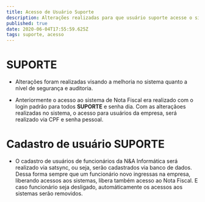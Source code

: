 ```yaml
---
title: Acesso de Usuário Suporte
description: Alterações realizadas para que usuário suporte acesse o sistema do Nota Fiscal
published: true
date: 2020-06-04T17:55:59.625Z
tags: suporte, acesso
---
```


# SUPORTE

* Alterações foram realizadas visando a melhoria no sistema quanto a nível de segurança e auditoria.

* Anteriormente o acesso ao sistema de Nota Fiscal era realizado com o login padrão para todos **SUPORTE** e senha dia. Com as alteraçãoes realizadas no sistema, o acesso para usuários da empresa, será realizado via CPF e senha pessoal.

# Cadastro de usuário SUPORTE

* O cadastro de usuários de funcionários da N&A Informática será realizado via satsync, ou seja, serão cadastrados via banco de dados. Dessa forma sempre que um funcionário novo ingressas na empresa, liberando acessos aos sistemas, libera também acesso ao Nota Fiscal. E caso funcionário seja desligado, automáticamente os acessos aos sistemas serão removidos.
